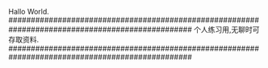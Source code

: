 Hallo World.
#################################################################################################
个人练习用,无聊时可存取资料.
#################################################################################################
